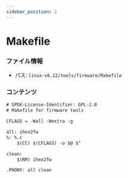 ```yaml
---
sidebar_position: 2
---
```

# Makefile

### ファイル情報

- パス: `linux-v6.12/tools/firmware/Makefile`

### コンテンツ

```txt
# SPDX-License-Identifier: GPL-2.0
# Makefile for firmware tools

CFLAGS = -Wall -Wextra -g

all: ihex2fw
%: %.c
	$(CC) $(CFLAGS) -o $@ $^

clean:
	$(RM) ihex2fw

.PHONY: all clean

```
